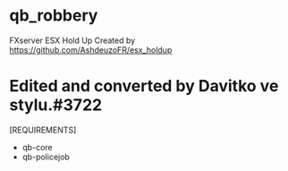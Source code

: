 # qb_robbery
FXserver ESX Hold Up
Created by https://github.com/AshdeuzoFR/esx_holdup
# Edited and converted by Davitko ve stylu.#3722
[REQUIREMENTS]

  * qb-core
  * qb-policejob

